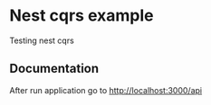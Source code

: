 # Nest cqrs example

Testing nest cqrs

## Documentation

After run application go to [http://localhost:3000/api](http://localhost:3000/api)